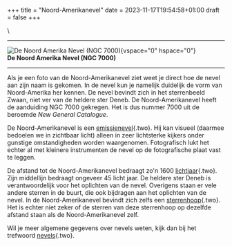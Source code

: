 +++
title = "Noord-Amerikanevel"
date = 2023-11-17T19:54:58+01:00
draft = false
+++

\

  -----------------------------------------------------------------------
  ![De Noord Amerika Nevel (NGC
  7000)](plaatjes/Noord_Amerika_Nevel.jpg){vspace="0" hspace="0"}\
  **De Noord Amerika Nevel (NGC 7000)**

  -----------------------------------------------------------------------

Als je een foto van de Noord-Amerikanevel ziet weet je direct hoe de
nevel aan zijn naam is gekomen. In de nevel kun je namelijk duidelijk de
vorm van Noord-Amerika her kennen. De nevel bevindt zich in het
sterrenbeeld Zwaan, niet ver van de heldere ster Deneb. De
Noord-Amerikanevel heeft de aanduiding NGC 7000 gekregen. Het is dus
nummer 7000 uit de beroemde *New General Catalogue*.

De Noord-Amerikanevel is een [emissienevel](emissienevel.html){.two}.
Hij kan visueel (daarmee bedoelen we in zichtbaar licht) alleen in zeer
lichtsterke kijkers onder gunstige omstandigheden worden waargenomen.
Fotografisch lukt het echter al met kleinere instrumenten de nevel op de
fotografische plaat vast te leggen.

De afstand tot de Noord-Amerikanevel bedraagt zo\'n 1600
[lichtjaar](lichtjaa.html){.two}. Zijn middellijn bedraagt ongeveer 45
licht jaar. De heldere ster Deneb is verantwoordelijk voor het oplichten
van de nevel. Overigens staan er vele andere sterren in de buurt, die
ook bijdragen aan het oplichten van de nevel. In de Noord-Amerikanevel
bevindt zich zelfs een [sterrenhoop](sterrenh.html){.two}. Het is echter
niet zeker of de sterren van deze sterrenhoop op dezelfde afstand staan
als de Noord-Amerikanevel zelf.

Wil je meer algemene gegevens over nevels weten, kijk dan bij het
trefwoord [nevels](nevels.html){.two}.
